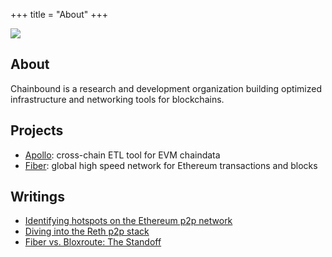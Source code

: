 +++
title = "About"
+++

![](/logo.svg)

## About
Chainbound is a research and development organization building optimized infrastructure and networking tools for blockchains.

## Projects
* [Apollo](https://chainbound.github.io/apollo-docs/): cross-chain ETL tool for EVM chaindata
* [Fiber](https://fiber.chainbound.io/): global high speed network for Ethereum transactions and blocks

## Writings
* [Identifying hotspots on the Ethereum p2p network](https://fiber.chainbound.io/blog/ethereum-hotspots)
* [Diving into the Reth p2p stack](https://fiber.chainbound.io/blog/reth-p2p)
* [Fiber vs. Bloxroute: The Standoff](https://fiber.chainbound.io/blog/fiber-vs-bloxroute)
